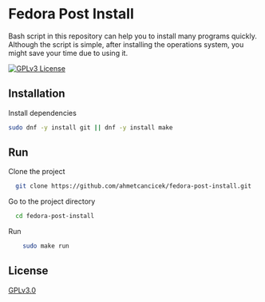 # Fedora Post Install

Bash script in this repository can help you to install many programs quickly. Although the script is simple, after installing the operations system, you might save your time due to using it.

[![GPLv3 License](https://img.shields.io/badge/License-GPL%20v3-yellow.svg)](https://opensource.org/licenses/)

## Installation

Install dependencies

```bash
sudo dnf -y install git || dnf -y install make
```

## Run

Clone the project

```bash
  git clone https://github.com/ahmetcancicek/fedora-post-install.git
```

Go to the project directory

```bash
  cd fedora-post-install
```

Run

```bash
    sudo make run
```

## License

[GPLv3.0](https://choosealicense.com/licenses/gpl-3.0/)